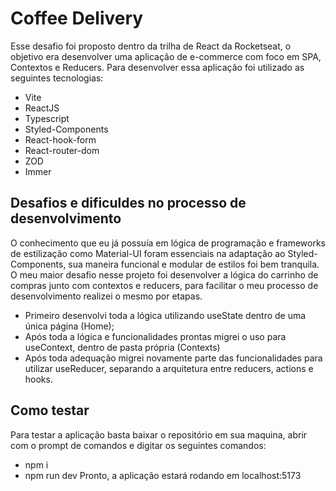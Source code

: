 # Coffee Delivery

Esse desafio foi proposto dentro da trilha de React da Rocketseat, o objetivo era desenvolver uma aplicação de e-commerce com foco em SPA, Contextos e Reducers.
Para desenvolver essa aplicação foi utilizado as seguintes tecnologias:
- Vite
- ReactJS
- Typescript
- Styled-Components
- React-hook-form
- React-router-dom
- ZOD
- Immer

## Desafios e dificuldes no processo de desenvolvimento
O conhecimento que eu já possuía em lógica de programação e frameworks de estilização como Material-UI foram essenciais na adaptação ao Styled-Components, sua maneira funcional e modular de estilos foi bem tranquila.
O meu maior desafio nesse projeto foi desenvolver a lógica do carrinho de compras junto com contextos e reducers, para facilitar o meu processo de desenvolvimento realizei o mesmo por etapas.
- Primeiro desenvolvi toda a lógica utilizando useState dentro de uma única página (Home);
- Após toda a lógica e funcionalidades prontas migrei o uso para useContext, dentro de pasta própria (Contexts)
- Após toda adequação migrei novamente parte das funcionalidades para utilizar useReducer, separando a arquitetura entre reducers, actions e hooks.

## Como testar
Para testar a aplicação basta baixar o repositório em sua maquina, abrir com o prompt de comandos e digitar os seguintes comandos:
- npm i
- npm run dev
Pronto, a aplicação estará rodando em localhost:5173
